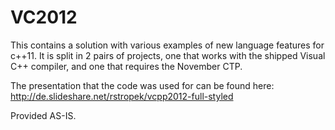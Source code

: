 VC2012
======

This contains a solution with various examples of new language features for c++11.
It is split in 2 pairs of projects, one that works with the shipped Visual C++ compiler,
and one that requires the November CTP.

The presentation that the code was used for can be found here: 
http://de.slideshare.net/rstropek/vcpp2012-full-styled

Provided AS-IS.